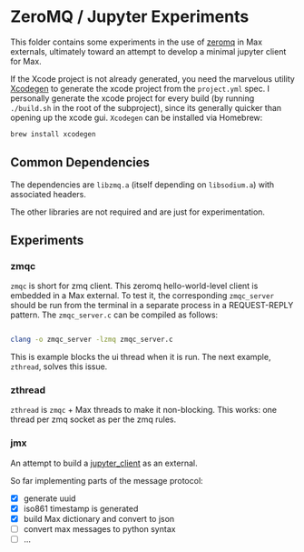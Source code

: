 # ZeroMQ / Jupyter Experiments

This folder contains some experiments in the use of [zeromq](https://zeromq.org) in Max externals, ultimately toward an attempt to develop a minimal jupyter client for Max.

If the Xcode project is not already generated, you need the marvelous utility [Xcodegen](https://github.com/yonaskolb/XcodeGen) to generate the xcode project from the `project.yml` spec. I personally generate the xcode project for every build (by running `./build.sh` in the root of the subproject), since its generally quicker than opening up the xcode gui. `Xcodegen` can be installed via Homebrew:

```bash
brew install xcodegen
```

## Common Dependencies

The dependencies are `libzmq.a` (itself depending on `libsodium.a`) with associated headers.

The other libraries are not required and are just for experimentation.

## Experiments

### zmqc

`zmqc` is short for zmq client. This zeromq hello-world-level client is embedded in a Max external. To test it, the corresponding `zmqc_server` should be run from the terminal in a separate process in a  REQUEST-REPLY pattern. The `zmqc_server.c` can be compiled as follows:

```bash

clang -o zmqc_server -lzmq zmqc_server.c

```


This is example blocks the ui thread when it is run. The next example, `zthread`, solves this issue.

### zthread

`zthread` is `zmqc` + Max threads to make it non-blocking. This works: one thread per zmq socket as per the zmq rules.

### jmx

An attempt to build a [jupyter_client](https://jupyter-client.readthedocs.io/en/stable/messaging.html) as an external.

So far implementing parts of the message protocol:

- [x] generate uuid
- [x] iso861 timestamp is generated
- [x] build Max dictionary and convert to json
- [ ] convert max messages to python syntax
- [ ] ...
